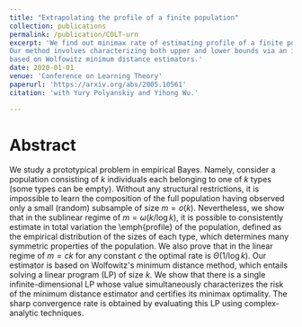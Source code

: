 ```yaml
---
title: "Extrapolating the profile of a finite population"
collection: publications
permalink: /publication/COLT-urn
excerpt: 'We find out minimax rate of estimating profile of a finite population in certain small sample regime. 
Our method involves characterizing both upper and lower bounds via an infinite dimensional optimization problem
based on Wolfowitz minimum distance estimators.'
date: 2020-01-01
venue: 'Conference on Learning Theory'
paperurl: 'https://arxiv.org/abs/2005.10561'
citation: 'with Yury Polyanskiy and Yihong Wu.'

---
```


Abstract
========

We study a prototypical problem in empirical Bayes. Namely, 
consider a population consisting of $k$ individuals each belonging to one of $k$ types (some types can be empty).
		Without any structural restrictions, it is impossible to learn the 
		composition of the full population having observed only a small (random) subsample of size $m = o(k)$. 
		Nevertheless, we show that in the sublinear regime of $m =\omega(k/\log k)$, it is possible to consistently estimate in total variation 
		the \emph{profile} of the population, defined as the empirical
		distribution of the sizes of each type, which determines many symmetric properties of the population. We also prove
		that in the linear regime of $m=c k$ for any constant $c$ the optimal rate is $\Theta(1/\log k)$. 
		Our estimator is based on Wolfowitz's minimum distance method, which entails solving a linear program (LP) of size $k$.
		We show that there is a single infinite-dimensional LP whose value simultaneously characterizes the risk of the minimum distance estimator and certifies its minimax optimality. The sharp convergence rate is obtained by evaluating this LP using complex-analytic techniques. 	
